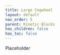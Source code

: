 ```yaml
---
title: Large Cogwheel
layout: default
nav_order: 5
parent: Kinetic Blocks
has_children: false
has_toc: false
---
```

Placeholder